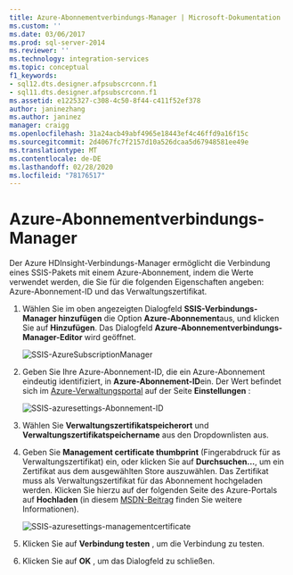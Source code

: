```yaml
---
title: Azure-Abonnementverbindungs-Manager | Microsoft-Dokumentation
ms.custom: ''
ms.date: 03/06/2017
ms.prod: sql-server-2014
ms.reviewer: ''
ms.technology: integration-services
ms.topic: conceptual
f1_keywords:
- sql12.dts.designer.afpsubscrconn.f1
- sql11.dts.designer.afpsubscrconn.f1
ms.assetid: e1225327-c308-4c50-8f44-c411f52ef378
author: janinezhang
ms.author: janinez
manager: craigg
ms.openlocfilehash: 31a24acb49abf4965e18443ef4c46ffd9a16f15c
ms.sourcegitcommit: 2d4067fc7f2157d10a526dcaa5d67948581ee49e
ms.translationtype: MT
ms.contentlocale: de-DE
ms.lasthandoff: 02/28/2020
ms.locfileid: "78176517"
---
```

# <a name="azure-subscription-connection-manager"></a>Azure-Abonnementverbindungs-Manager
  Der Azure HDInsight-Verbindungs-Manager ermöglicht die Verbindung eines SSIS-Pakets mit einem Azure-Abonnement, indem die Werte verwendet werden, die Sie für die folgenden Eigenschaften angeben: Azure-Abonnement-ID und das Verwaltungszertifikat.

1.  Wählen Sie im oben angezeigten Dialogfeld **SSIS-Verbindungs-Manager hinzufügen** die Option **Azure-Abonnement**aus, und klicken Sie auf **Hinzufügen**.  Das Dialogfeld **Azure-Abonnementverbindungs-Manager-Editor** wird geöffnet.

     ![SSIS-AzureSubscriptionManager](../media/ssis-azuresubscriptionmanager.png "SSIS-AzureSubscriptionManager")

2.  Geben Sie Ihre Azure-Abonnement-ID, die ein Azure-Abonnement eindeutig identifiziert, in **Azure-Abonnement-ID**ein.  Der Wert befindet sich im [Azure-Verwaltungsportal](https://manage.windowsazure.com) auf der Seite **Einstellungen** :

     ![SSIS-azuresettings-Abonnement-ID](../media/ssis-azuresettings-subscriptionid.png "SSIS-AzureSettings-SubscriptionID")

3.  Wählen Sie **Verwaltungszertifikatspeicherort** und **Verwaltungszertifikatspeichername** aus den Dropdownlisten aus.

4.  Geben Sie **Management certificate thumbprint** (Fingerabdruck für as Verwaltungszertifikat) ein, oder klicken Sie auf **Durchsuchen...**, um ein Zertifikat aus dem ausgewählten Store auszuwählen. Das Zertifikat muss als Verwaltungszertifikat für das Abonnement hochgeladen werden. Klicken Sie hierzu auf der folgenden Seite des Azure-Portals auf **Hochladen** (in diesem [MSDN-Beitrag](https://msdn.microsoft.com/library/azure/gg551722.aspx) finden Sie weitere Informationen).

     ![SSIS-azuresettings-managementcertificate](../media/ssis-azuresettings-managementcertificate.png "SSIS-AzureSettings-ManagementCertificate")

5.  Klicken Sie auf **Verbindung testen** , um die Verbindung zu testen.

6.  Klicken Sie auf **OK** , um das Dialogfeld zu schließen.


